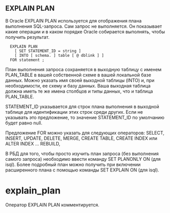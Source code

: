 ## EXPLAIN PLAN 

В Oracle EXPLAIN PLAN используется для отображения плана выполнения SQL-запроса. Сам запрос не выполняется.
Он показывает какие операции и в каком порядке Oracle собирается выполнять, чтобы получить результат.

```
  EXPLAIN PLAN
    [ SET STATEMENT_ID = string ]
    [ INTO [ schema. ] table [ @ dblink ] ]
  FOR statement ;
```

План выполнения запроса сохраняется в выходную таблицу с именем PLAN_TABLE в вашей собственной схеме в вашей локальной базе данных.
Можно указать имя своей выходной таблицы (INTO) и, при необходимости, ее схему и базу данных. Ваша выходная таблица должна иметь те же имена столбцов и типы данных, что и таблица PLAN_TABLE.

STATEMENT_ID указывается для строк плана выполнения в выходной таблице для идентификации этих строк среди других. Если не указывать это предложение, то значение STATEMENT_ID по умолчанию будет равно null.

Предложение FOR можно указать для следующих операторов: SELECT, INSERT, UPDATE, DELETE, MERGE, CREATE TABLE, CREATE INDEX или ALTER INDEX ... REBUILD,

В РБД для того, чтобы просто изучить план запроса (без выполнения самого запроса) необходимо ввести команду SET PLANONLY ON (для isql). Более подробный план можно получить при включении расширенного плана с помощью команды SET EXPLAIN ON (для isql). 


# explain_plan

Оператор EXPLAIN PLAN комментируется.


















